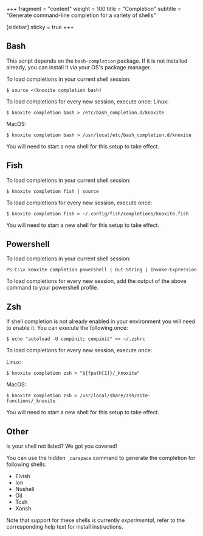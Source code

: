 +++
fragment = "content"
weight = 100
title = "Completion"
subtitle = "Generate command-line completion for a variety of shells"

[sidebar]
  sticky = true
+++

## Bash

This script depends on the `bash-completion` package. If it is not installed
  already, you can install it via your OS's package manager.

To load completions in your current shell session:
```
$ source <(knoxite completion bash)
```

To load completions for every new session, execute once:
Linux:
```
$ knoxite completion bash > /etc/bash_completion.d/knoxite
```
MacOS:
```
$ knoxite completion bash > /usr/local/etc/bash_completion.d/knoxite
```

You will need to start a new shell for this setup to take effect.

## Fish

To load completions in your current shell session:
```
$ knoxite completion fish | source
```

To load completions for every new session, execute once:
```
$ knoxite completion fish > ~/.config/fish/completions/knoxite.fish
```

You will need to start a new shell for this setup to take effect.

## Powershell

To load completions in your current shell session:
```
PS C:\> knoxite completion powershell | Out-String | Invoke-Expression
```

To load completions for every new session, add the output of the above command
to your powershell profile.

## Zsh
If shell completion is not already enabled in your environment you will need to
enable it. You can execute the following once:

```
$ echo "autoload -U compinit; compinit" >> ~/.zshrc
```

To load completions for every new session, execute once:

Linux:
```
$ knoxite completion zsh > "${fpath[1]}/_knoxite"
```

MacOS:
```
$ knoxite completion zsh > /usr/local/share/zsh/site-functions/_knoxite
```

You will need to start a new shell for this setup to take effect.

## Other

Is your shell not listed? We got you covered!

You can use the hidden `_carapace` command to generate the completion for
following shells:
- Elvish
- Ion
- Nushell
- Oil
- Tcsh
- Xonsh

Note that support for these shells is currently *experimental*, refer to the
corresponding help text for install instructions.
